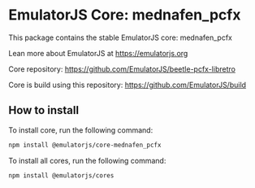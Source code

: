# EmulatorJS Core: mednafen_pcfx

This package contains the stable EmulatorJS core: mednafen_pcfx

Lean more about EmulatorJS at https://emulatorjs.org

Core repository:
https://github.com/EmulatorJS/beetle-pcfx-libretro

Core is build using this repository:
https://github.com/EmulatorJS/build

## How to install

To install core, run the following command:

```bash
npm install @emulatorjs/core-mednafen_pcfx
```
To install all cores, run the following command:

```bash
npm install @emulatorjs/cores
```

